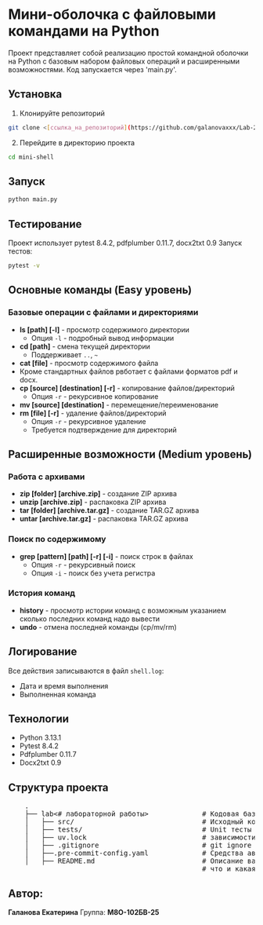 # Мини-оболочка с файловыми командами на Python

Проект представляет собой реализацию простой командной оболочки на Python с базовым набором файловых операций и расширенными возможностями.
Код запускается через 'main.py'.

## Установка
1. Клонируйте репозиторий
```bash
git clone <[ссылка_на_репозиторий](https://github.com/galanovaxxx/Lab-2-)>
```
2. Перейдите в директорию проекта
```bash
cd mini-shell
```
## Запуск
```bash
python main.py
```
## Тестирование
Проект использует pytest 8.4.2, pdfplumber 0.11.7, docx2txt 0.9
Запуск тестов:
```bash
pytest -v
```

## Основные команды (Easy уровень)

### Базовые операции с файлами и директориями
* **ls [path] [-l]** - просмотр содержимого директории
  * Опция `-l` - подробный вывод информации
* **cd [path]** - смена текущей директории
  * Поддерживает `..`, `~`
* **cat [file]** - просмотр содержимого файла
* Кроме стандартных файлов рвботает с файлами форматов pdf и docx.
* **cp [source] [destination] [-r]** - копирование файлов/директорий
  * Опция `-r` - рекурсивное копирование
* **mv [source] [destination]** - перемещение/переименование
* **rm [file] [-r]** - удаление файлов/директорий
  * Опция `-r` - рекурсивное удаление
  * Требуется подтверждение для директорий

## Расширенные возможности (Medium уровень)

### Работа с архивами
* **zip [folder] [archive.zip]** - создание ZIP архива
* **unzip [archive.zip]** - распаковка ZIP архива
* **tar [folder] [archive.tar.gz]** - создание TAR.GZ архива
* **untar [archive.tar.gz]** - распаковка TAR.GZ архива

### Поиск по содержимому
* **grep [pattern] [path] [-r] [-i]** - поиск строк в файлах
  * Опция `-r` - рекурсивный поиск
  * Опция `-i` - поиск без учета регистра

### История команд
* **history** - просмотр истории команд с возможным указанием сколько последних команд надо вывести
* **undo** - отмена последней команды (cp/mv/rm)

## Логирование
Все действия записываются в файл `shell.log`:
* Дата и время выполнения
* Выполненная команда

## Технологии
- Python 3.13.1
- Pytest 8.4.2
- Pdfplumber 0.11.7
- Docx2txt 0.9
## Структура проекта

 <pre>
    .
    ├── lab<# лабораторной работы>             # Кодовая база вашей лабораторной работы
    │   ├── src/                               # Исходный код
    │   ├── tests/                             # Unit тесты
    │   ├── uv.lock                            # зависимости вашего проекта
    │   ├── .gitignore                         # git ignore файл
    │   ├──.pre-commit-config.yaml             # Средства автоматизации проверки кодстайла
    │   ├── README.md                          # Описание вашего проекта, с описанием файлов и с титульником о том,
                                               # что и какая задача
</pre>

 ## Автор:
 **Галанова Екатерина**
 Группа: **М8О-102БВ-25**
     


